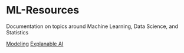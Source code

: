 # ML-Resources
Documentation on topics around Machine Learning, Data Science, and Statistics

[Modeling](Modeling.md)
[Explanable AI](XAI.md)

